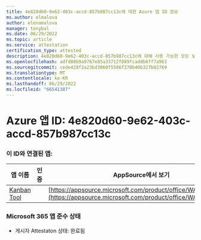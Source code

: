 ```yaml
---
title: 4e820d60-9e62-403c-accd-857b987cc13c에 대한 Azure 앱 ID 정보
ms.author: elmalova
author: elenamalova
manager: tonybal
ms.date: 06/29/2022
ms.topic: article
ms.service: attestation
certification_type: attested
description: 4e820d60-9e62-403c-accd-857b987cc13c에 대해 사용 가능한 모든 보안 및 규정 준수 정보입니다.
ms.openlocfilehash: adfd80b9a9767e85a33712f089fcaddb6ff7a963
ms.sourcegitcommit: cede428f2a23bd3060f5506f270b40b327b02769
ms.translationtype: MT
ms.contentlocale: ko-KR
ms.lasthandoff: 06/29/2022
ms.locfileid: "66541387"
---
```

# <a name="azure-app-id-4e820d60-9e62-403c-accd-857b987cc13c"></a>Azure 앱 ID: 4e820d60-9e62-403c-accd-857b987cc13c


### <a name="apps-associated-with-this-id"></a>이 ID와 연결된 앱:
| **앱 이름** | **인증** | **AppSource에서 보기** |
|--------------|---------------|-----------------------|
| [Kanban Tool](../forward/WA200002121.md) |  | [https://appsource.microsoft.com/product/office/WA200002121](https://appsource.microsoft.com/product/office/WA200002121) |

### <a name="microsoft-365-app-compliance-status"></a>Microsoft 365 앱 준수 상태
- 게시자 Attestaton 상태: 완료됨
